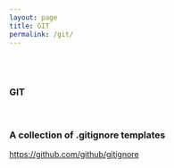 ```yaml
---
layout: page
title: GIT
permalink: /git/
---
```


<br/><br/>

### GIT


<br/>

### A collection of .gitignore templates

https://github.com/github/gitignore
